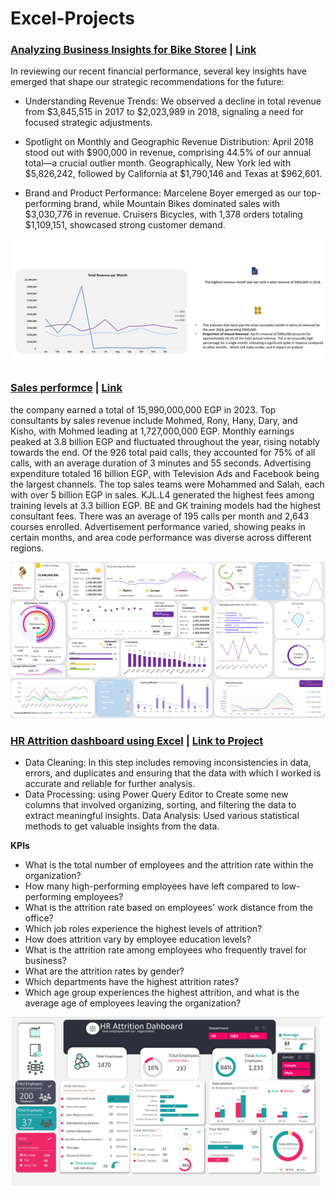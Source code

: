 # Excel-Projects

### [Analyzing Business Insights for Bike Storee](https://www.linkedin.com/feed/update/urn:li:activity:7218037173088886784/) | [Link](https://www.linkedin.com/feed/update/urn:li:activity:7218037173088886784/)


In reviewing our recent financial performance, several key insights have emerged that shape our strategic recommendations for the future:

- Understanding Revenue Trends:
We observed a decline in total revenue from $3,845,515 in 2017 to $2,023,989 in 2018, signaling a need for focused strategic adjustments.

- Spotlight on Monthly and Geographic Revenue Distribution:
April 2018 stood out with $900,000 in revenue, comprising 44.5% of our annual total—a crucial outlier month. Geographically, New York led with $5,826,242, followed by California at $1,790,146 and Texas at $962,601.

- Brand and Product Performance:
Marcelene Boyer emerged as our top-performing brand, while Mountain Bikes dominated sales with $3,030,776 in revenue. Cruisers Bicycles, with 1,378 orders totaling $1,109,151, showcased strong customer demand.

![](Cap1.PNG)




### [Sales performce](https://www.linkedin.com/posts/hegazy-ahmed_excel-dataanalyst-datavisualization-activity-7116746036001275904-J6TA?utm_source=share&utm_medium=member_desktop) | [Link](https://www.linkedin.com/posts/hegazy-ahmed_excel-dataanalyst-datavisualization-activity-7116746036001275904-J6TA?utm_source=share&utm_medium=member_desktop)

the company earned a total of 15,990,000,000 EGP in 2023. Top consultants by sales revenue include Mohmed, Rony, Hany, Dary, and Kisho, with Mohmed leading at 1,727,000,000 EGP. Monthly earnings peaked at 3.8 billion EGP and fluctuated throughout the year, rising notably towards the end.
Of the 926 total paid calls, they accounted for 75% of all calls, with an average duration of 3 minutes and 55 seconds. Advertising expenditure totaled 16 billion EGP, with Television Ads and Facebook being the largest channels. The top sales teams were Mohammed and Salah, each with over 5 billion EGP in sales.
KJL.L4 generated the highest fees among training levels at 3.3 billion EGP. BE and GK training models had the highest consultant fees. There was an average of 195 calls per month and 2,643 courses enrolled.
Advertisement performance varied, showing peaks in certain months, and area code performance was diverse across different regions.


![Sales](sales.jpg)







### [HR Attrition dashboard using Excel](https://www.linkedin.com/posts/hegazy-ahmed_hello-everyone-i-have-created-this-hr-attrition-activity-7121396252549758976-5rpk?utm_source=share&utm_medium=member_desktop) | [Link to Project](https://www.linkedin.com/posts/hegazy-ahmed_hello-everyone-i-have-created-this-hr-attrition-activity-7121396252549758976-5rpk?utm_source=share&utm_medium=member_desktop)


- Data Cleaning: In this step includes removing inconsistencies in data, errors, and duplicates and ensuring that the data with which I worked is accurate and reliable for further analysis.
- Data Processing: using Power Query Editor to Create some new columns that involved organizing, sorting, and filtering the data to extract meaningful insights.
Data Analysis: Used various statistical methods to get valuable insights from the data.

**KPIs**
-	What is the total number of employees and the attrition rate within the organization?
-	How many high-performing employees have left compared to low-performing employees?
-	What is the attrition rate based on employees' work distance from the office?
-	Which job roles experience the highest levels of attrition?
-	How does attrition vary by employee education levels?
-	What is the attrition rate among employees who frequently travel for business?
-	 What are the attrition rates by gender?
-	Which departments have the highest attrition rates?
-	Which age group experiences the highest attrition, and what is the average age of employees leaving the organization?
  
  ![HR Attrition dashboard using Excel](HR.PNG)
  
  
